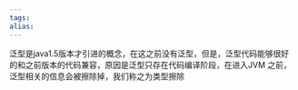 ```yaml
---
tags: 
alias:
---
```

泛型是java1.5版本才引进的概念，在这之前没有泛型，但是，泛型代码能够很好的和之前版本的代码兼容，原因是泛型只存在代码编译阶段，在进入JVM 之前，泛型相关的信息会被擦除掉，我们称之为类型擦除

